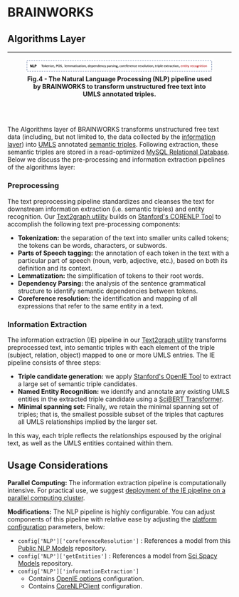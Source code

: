 # BRAINWORKS

## Algorithms Layer

<hr> 

<figure align = "center"><img src="images/nlp-pipelines.png" alt="knowledge-integration" style="zoom:100%;" /><figcaption align = "center"><b>Fig.4 - The Natural Language Processing (NLP) pipeline used by BRAINWORKS to transform unstructured free text into UMLS annotated triples.</b></figcaption></figure>

<br>

<br>

The Algorithms layer of BRAINWORKS transforms unstructured free text data (including, but not limited to, the data collected by the [information layer](Information-layer.md)) into [UMLS](https://www.nlm.nih.gov/research/umls/index.html) annotated [semantic triples](https://en.wikipedia.org/wiki/Semantic_triple). Following extraction, these semantic triples are stored in a read-optimized [MySQL Relational Database](https://www.mysql.com/). Below we discuss the pre-processing and information extraction pipelines of the algorithms layer:



### Preprocessing

The text preprocessing pipeline standardizes and cleanses the text for downstream information extraction (i.e. semantic triples) and entity recognition. Our [Text2graph utility](../utils/text2Graph/text2Graph.py) builds on [Stanford's CORENLP Tool](https://stanfordnlp.github.io/CoreNLP/) to accomplish the following text pre-processing components:

* **Tokenization:** the separation of the text into smaller units called tokens; the tokens can be words, characters, or subwords. 
* **Parts of Speech tagging:** the annotation of each token in the text with a particular part of speech (noun, verb, adjective, etc.), based on both its definition and its context.
* **Lemmatization:** the simplification of tokens to their root words.
* **Dependency Parsing:** the analysis of the sentence grammatical structure to identify semantic dependencies between tokens.
* **Coreference resolution:** the identification and mapping of all expressions that refer to the same entity in a text. 



### Information Extraction

The information extraction (IE) pipeline in our [Text2graph utility](../utils/text2Graph/text2Graph.py)  transforms preprocessed text, into semantic triples with each element of the triple (subject, relation, object) mapped to one or more UMLS entries. The IE pipeline consists of three steps:

* **Triple candidate generation:** we apply [Stanford's OpenIE Tool](https://nlp.stanford.edu/software/openie.html) to extract a large set of semantic triple candidates. 
* **Named Entity Recognition:** we identify and annotate any existing UMLS entities in the extracted triple candidate using a [SciBERT Transformer](https://allenai.github.io/scispacy/). 
* **Minimal spanning set:**  Finally, we retain the minimal spanning set of triples; that is, the smallest possible subset of the triples that captures all UMLS relationships implied by the larger set. 

In this way, each triple reflects the relationships espoused by the original text, as well as the UMLS entities contained within them.



## Usage Considerations

**Parallel Computing:** The information extraction pipeline is computationally intensive. For practical use, we suggest [deployment of the IE pipeline on a parallel computing cluster](../cluster). 



**Modifications:** The NLP pipeline is highly configurable. You can adjust components of this pipeline with relative ease by adjusting the [platform configuration](../configuration) parameters, below:

* `config['NLP']['coreferenceResolution']` :
  References a model from this [Public NLP Models](https://storage.googleapis.com/allennlp-public-models/) repository.
* `config['NLP']['getEntities']` :
  References a model from [Sci Spacy Models](https://allenai.github.io/scispacy/) repository.
* `config['NLP']['informationExtraction']`  
  * Contains [OpenIE options](https://stanfordnlp.github.io/CoreNLP/openie.html) configuration.
  * Contains [CoreNLPClient](https://stanfordnlp.github.io/stanfordnlp/corenlp_client.html) configuration.
